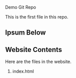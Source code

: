 Demo Git Repo

This is the first file in this repo.

## Ipsum Below

## Website Contents

Here are the files in the website.

1. index.html